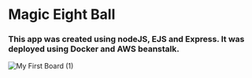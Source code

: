 # Magic Eight Ball

### This app was created using nodeJS, EJS and Express.  It was deployed using Docker and AWS beanstalk.

![My First Board (1)](https://user-images.githubusercontent.com/62373855/129053157-b619e14c-3b4b-4152-8cf9-69120896912d.jpg)